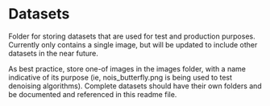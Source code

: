 # Datasets

Folder for storing datasets that are used for test and production purposes. Currently only contains a single image, but will be updated to include other datasets in the near future.

As best practice, store one-of images in the images folder, with a name indicative of its purpose (ie, nois_butterfly.png is being used to test denoising algorithms). Complete datasets should have their own folders and be documented and referenced in this readme file.
